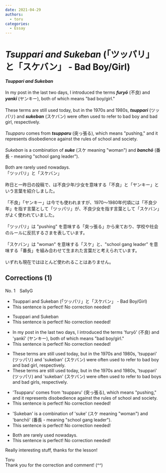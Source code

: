 ```yaml
---
date: 2021-04-29
authors:
  - toru
categories:
  - Essay
---
```


<h1 id="subject_show"><strong><em>Tsuppari and Sukeban</strong></em> (「ツッパリ」と「スケバン」 - Bad Boy/Girl)</h1>
<div class="date" hidden>Apr 29, 2021 20:35</div>
<div id="post"><div id="body_show_ori">
<strong><em>Tsuppari and Sukeban</strong></em><br/><br/>In my post in the last two days, I introduced the terms <strong><em>furyō</em></strong> (不良) and <strong><em>yankī</em></strong> (ヤンキー), both of which means "bad boy/girl."<br/><br/>These terms are still used today, but in the 1970s and 1980s, <strong><em>tsuppari</em></strong> (ツッパリ) and <strong><em>sukeban</em></strong> (スケバン) were often used to refer to bad boy and bad girl, respectively.<br/><br/><em>Tsupparu</em> comes from <strong><em>tsupparu</em></strong> (突っ張る), which means "pushing," and it represents disobedience against the rules of school and society.<br/><br/><em>Sukeban</em> is a combination of <strong><em>suke</em></strong> (スケ meaning "woman") and <strong><em>banchō</em></strong> (番長 - meaning "school gang leader").<br/><br/>Both are rarely used nowadays.
</div></div>

<!-- more -->

<div id="post_ja"><div id="body_show_mo">
「ツッパリ」と「スケバン」<br/><br/>昨日と一昨日の投稿で、は不良少年/少女を意味する「不良」と「ヤンキー」という言葉を紹介しました。<br/><br/>「不良」「ヤンキー」は今でも使われますが、1970～1980年代頃には「不良少年」を指す言葉として「ツッパリ」が、不良少女を指す言葉として「スケバン」がよく使われていました。<br/><br/>「ツッパリ」は "pushing" を意味する「突っ張る」から来ており、学校や社会のルールに反抗するさまを表しています。<br/><br/>「スケバン」は "woman" を意味する「スケ」と、"school gang leader" を意味する「番長」を組み合わせて生まれた言葉だと考えられています。<br/><br/>いずれも現在ではほとんど使われることはありません。
</div></div>

## Corrections (1)
<div id="block"><div class="first_name"> No. 1　<span class="just_name">SallyG</span></div><div id="block2">
<ul class="correction_field">
<li class="incorrect">Tsuppari and Sukeban (「ツッパリ」と「スケバン」 - Bad Boy/Girl)</li>
<li class="corrected perfect">This sentence is perfect! No correction needed!</li>
</ul>
<ul class="correction_field">
<li class="incorrect">Tsuppari and Sukeban</li>
<li class="corrected perfect">This sentence is perfect! No correction needed!</li>
</ul>
<ul class="correction_field">
<li class="incorrect">In my post in the last two days, I introduced the terms 'furyō' (不良) and 'yankī' (ヤンキー), both of which means "bad boy/girl."</li>
<li class="corrected perfect">This sentence is perfect! No correction needed!</li>
</ul>
<ul class="correction_field">
<li class="incorrect">These terms are still used today, but in the 1970s and 1980s, 'tsuppari' (ツッパリ) and 'sukeban' (スケバン) were often used to refer to bad boy and bad girl, respectively.</li>
<li class="corrected correct">
These terms are still used today, but in the 1970s and 1980s, 'tsuppari' (ツッパリ) and 'sukeban' (スケバン) were often used to refer to bad boys and bad girls, respectively.
</li>
</ul>
<ul class="correction_field">
<li class="incorrect">'Tsupparu' comes from 'tsupparu' (突っ張る), which means "pushing," and it represents disobedience against the rules of school and society.</li>
<li class="corrected perfect">This sentence is perfect! No correction needed!</li>
</ul>
<ul class="correction_field">
<li class="incorrect">'Sukeban' is a combination of 'suke' (スケ meaning "woman") and 'banchō' (番長 - meaning "school gang leader").</li>
<li class="corrected perfect">This sentence is perfect! No correction needed!</li>
</ul>
<ul class="correction_field">
<li class="incorrect">Both are rarely used nowadays.</li>
<li class="corrected perfect">This sentence is perfect! No correction needed!</li>
</ul>
<p class="comment_small">
 Really interesting stuff, thanks for the lesson!
</p>

</div><div class="name"><span class="just_name">Toru</span><br>
Thank you for the correction and comment! (^^)
</div>
</div>
